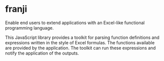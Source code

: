 # franji
Enable end users to extend applications with an Excel-like functional programming language.

This JavaScript library provides a toolkit for parsing function definitions and expressions 
written in the style of Excel formulas.  The functions available are provided by the application.
The toolkit can run these expressions and notify the application of the outputs.
